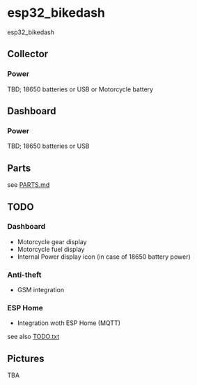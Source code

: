 # esp32_bikedash
esp32_bikedash

## Collector

### Power
TBD; 18650 batteries or USB or Motorcycle battery

## Dashboard


### Power
TBD; 18650 batteries or USB

## Parts
see [PARTS.md](PARTS.md)

## TODO

### Dashboard
* Motorcycle gear display
* Motorcycle fuel display
* Internal Power display icon (in case of 18650 battery power)

### Anti-theft
* GSM integration

### ESP Home
* Integration woth ESP Home (MQTT)

see also [TODO.txt](TODO.txt)

## Pictures
TBA
